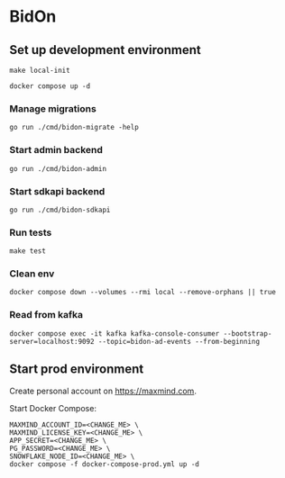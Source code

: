 # BidOn
## Set up development environment
```shell
make local-init

docker compose up -d
```

### Manage migrations
```shell
go run ./cmd/bidon-migrate -help
```

### Start admin backend
```shell
go run ./cmd/bidon-admin
```

### Start sdkapi backend
```shell
go run ./cmd/bidon-sdkapi
```

### Run tests
```shell
make test
```

### Clean env
```shell
docker compose down --volumes --rmi local --remove-orphans || true
```

### Read from kafka
```shell
docker compose exec -it kafka kafka-console-consumer --bootstrap-server=localhost:9092 --topic=bidon-ad-events --from-beginning
```

## Start prod environment

Create personal account on https://maxmind.com.

Start Docker Compose:
```shell
MAXMIND_ACCOUNT_ID=<CHANGE_ME> \
MAXMIND_LICENSE_KEY=<CHANGE_ME> \
APP_SECRET=<CHANGE_ME> \
PG_PASSWORD=<CHANGE_ME> \
SNOWFLAKE_NODE_ID=<CHANGE_ME> \
docker compose -f docker-compose-prod.yml up -d
```

